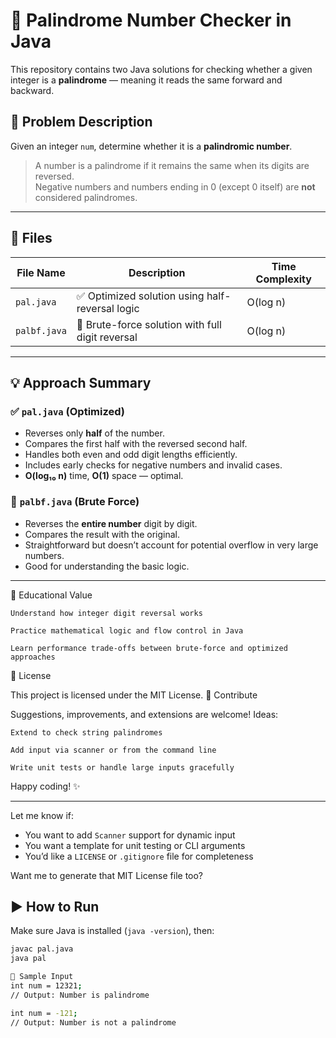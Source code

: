 # 🔁 Palindrome Number Checker in Java

This repository contains two Java solutions for checking whether a given integer is a **palindrome** — meaning it reads the same forward and backward.

## 📌 Problem Description

Given an integer `num`, determine whether it is a **palindromic number**.

> A number is a palindrome if it remains the same when its digits are reversed.  
> Negative numbers and numbers ending in 0 (except 0 itself) are **not** considered palindromes.

---

## 📁 Files

| File Name     | Description                                        | Time Complexity |
|---------------|----------------------------------------------------|------------------|
| `pal.java`    | ✅ Optimized solution using half-reversal logic     | O(log n)         |
| `palbf.java`  | 🐢 Brute-force solution with full digit reversal    | O(log n)         |

---

## 💡 Approach Summary

### ✅ `pal.java` (Optimized)
- Reverses only **half** of the number.
- Compares the first half with the reversed second half.
- Handles both even and odd digit lengths efficiently.
- Includes early checks for negative numbers and invalid cases.
- **O(log₁₀ n)** time, **O(1)** space — optimal.

### 🐢 `palbf.java` (Brute Force)
- Reverses the **entire number** digit by digit.
- Compares the result with the original.
- Straightforward but doesn’t account for potential overflow in very large numbers.
- Good for understanding the basic logic.

---

🎯 Educational Value

    Understand how integer digit reversal works

    Practice mathematical logic and flow control in Java

    Learn performance trade-offs between brute-force and optimized approaches

📜 License

This project is licensed under the MIT License.
🙌 Contribute

Suggestions, improvements, and extensions are welcome!
Ideas:

    Extend to check string palindromes

    Add input via scanner or from the command line

    Write unit tests or handle large inputs gracefully

Happy coding! ✨


---

Let me know if:
- You want to add `Scanner` support for dynamic input
- You want a template for unit testing or CLI arguments
- You’d like a `LICENSE` or `.gitignore` file for completeness

Want me to generate that MIT License file too?

## ▶️ How to Run

Make sure Java is installed (`java -version`), then:

```bash
javac pal.java
java pal

🧠 Sample Input
int num = 12321;
// Output: Number is palindrome

int num = -121;
// Output: Number is not a palindrome



